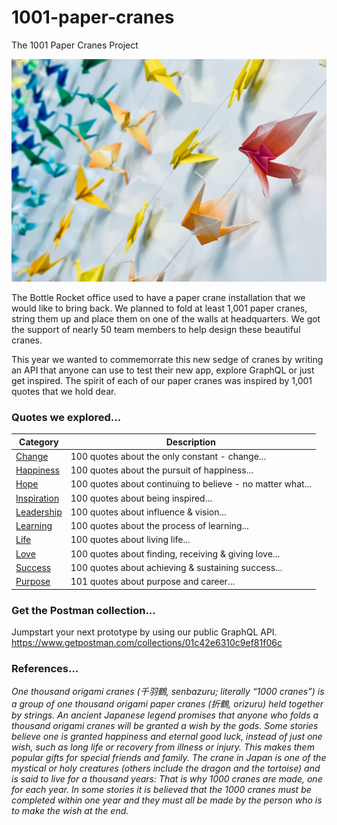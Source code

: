 # 1001-paper-cranes

The 1001 Paper Cranes Project

![Alt text](1001-Paper-Cranes.png?raw=true "Title")

The Bottle Rocket office used to have a paper crane installation that we would like to bring back. We planned to fold at least 1,001 paper cranes, string them up and place them on one of the walls at headquarters. We got the support of nearly 50 team members to help design these beautiful cranes.

This year we wanted to commemorrate this new sedge of cranes by writing an API that anyone can use to test their new app, explore GraphQL or just get inspired. The spirit of each of our paper cranes was inspired by 1,001 quotes that we hold dear.

###  Quotes we explored...
|Category|Description|
|---|---|
|[Change](https://bottlerocketstudios.com/)|100 quotes about the only constant - change...|
|[Happiness](https://bottlerocketstudios.com/)|100 quotes about the pursuit of happiness...|
|[Hope](https://bottlerocketstudios.com/)|100 quotes about continuing to believe - no matter what...|
|[Inspiration](https://bottlerocketstudios.com/)|100 quotes about being inspired...|
|[Leadership](https://bottlerocketstudios.com/)|100 quotes about influence & vision...|
|[Learning](https://bottlerocketstudios.com/)|100 quotes about the process of learning...|
|[Life](https://bottlerocketstudios.com/)|100 quotes about living life...|
|[Love](https://bottlerocketstudios.com/)|100 quotes about finding, receiving & giving love...|
|[Success](https://bottlerocketstudios.com/)|100 quotes about achieving & sustaining success...|
|[Purpose](https://bottlerocketstudios.com/)|101 quotes about purpose and career...|

###  Get the Postman collection...
Jumpstart your next prototype by using our public GraphQL API. 
https://www.getpostman.com/collections/01c42e6310c9ef81f06c

###  References...
_One thousand origami cranes (千羽鶴, senbazuru; literally “1000 cranes”) is a group of one thousand origami paper cranes (折鶴, orizuru) held together by strings. An ancient Japanese legend promises that anyone who folds a thousand origami cranes will be granted a wish by the gods. Some stories believe one is granted happiness and eternal good luck, instead of just one wish, such as long life or recovery from illness or injury. This makes them popular gifts for special friends and family. The crane in Japan is one of the mystical or holy creatures (others include the dragon and the tortoise) and is said to live for a thousand years: That is why 1000 cranes are made, one for each year. In some stories it is believed that the 1000 cranes must be completed within one year and they must all be made by the person who is to make the wish at the end._

